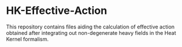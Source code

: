 # HK-Effective-Action
This repository contains files aiding the calculation of effective action obtained after integrating out non-degenerate heavy fields in the Heat Kernel formalism.
